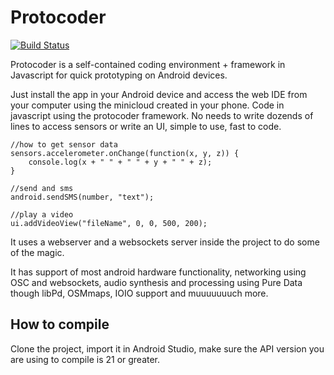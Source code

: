 Protocoder
==========
[![Build Status](https://travis-ci.org/Protocoder/Protocoder.svg?branch=develop)](https://travis-ci.org/Protocoder/Protocoder)

Protocoder is a self-contained coding environment + framework in Javascript for quick prototyping on Android devices.

Just install the app in your Android device and access the web IDE from your computer using the minicloud created in your phone.
Code in javascript using the protocoder framework. No needs to write dozends of lines to access sensors or write an UI, simple to use, fast to code.

```
//how to get sensor data
sensors.accelerometer.onChange(function(x, y, z)) { 
	console.log(x + " " + " " + y + " " + z); 
}

//send and sms
android.sendSMS(number, "text");

//play a video
ui.addVideoView("fileName", 0, 0, 500, 200);
```

It uses a webserver and a websockets server inside the project to do some of the magic.

It has support of most android hardware functionality, networking using OSC and websockets, audio synthesis and processing using Pure Data though libPd, OSMmaps, IOIO support and muuuuuuuch more.

How to compile 
--------------
Clone the project, import it in Android Studio, make sure the API version you are using to compile is 21 or greater.